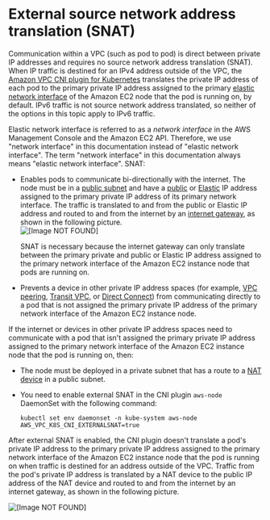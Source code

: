 # External source network address translation \(SNAT\)<a name="external-snat"></a>

Communication within a VPC \(such as pod to pod\) is direct between private IP addresses and requires no source network address translation \(SNAT\)\. When IP traffic is destined for an IPv4 address outside of the VPC, the [Amazon VPC CNI plugin for Kubernetes](https://github.com/aws/amazon-vpc-cni-k8s) translates the private IP address of each pod to the primary private IP address assigned to the primary [elastic network interface](https://docs.aws.amazon.com/AWSEC2/latest/UserGuide/using-eni.html) of the Amazon EC2 node that the pod is running on, by default\. IPv6 traffic is not source network address translated, so neither of the options in this topic apply to IPv6 traffic\.

Elastic network interface is referred to as a *network interface* in the AWS Management Console and the Amazon EC2 API\. Therefore, we use "network interface" in this documentation instead of "elastic network interface"\. The term "network interface" in this documentation always means "elastic network interface"\. SNAT:
+ Enables pods to communicate bi\-directionally with the internet\. The node must be in a [public subnet](https://docs.aws.amazon.com/vpc/latest/userguide/VPC_Subnets.html#vpc-subnet-basics) and have a [public](https://docs.aws.amazon.com/vpc/latest/userguide/vpc-ip-addressing.html) or [Elastic](https://docs.aws.amazon.com/vpc/latest/userguide/vpc-eips.html) IP address assigned to the primary private IP address of its primary network interface\. The traffic is translated to and from the public or Elastic IP address and routed to and from the internet by an [internet gateway](https://docs.aws.amazon.com/vpc/latest/userguide/VPC_Internet_Gateway.html), as shown in the following picture\.   
![\[Image NOT FOUND\]](http://docs.aws.amazon.com/eks/latest/userguide/images/SNAT-enabled.jpg)

  SNAT is necessary because the internet gateway can only translate between the primary private and public or Elastic IP address assigned to the primary network interface of the Amazon EC2 instance node that pods are running on\.
+ Prevents a device in other private IP address spaces \(for example, [VPC peering](https://docs.aws.amazon.com/vpc/latest/peering/what-is-vpc-peering.html), [Transit VPC](https://docs.aws.amazon.com/aws-technical-content/latest/aws-vpc-connectivity-options/transit-vpc.html), or [Direct Connect](https://docs.aws.amazon.com/directconnect/latest/UserGuide/Welcome.html)\) from communicating directly to a pod that is not assigned the primary private IP address of the primary network interface of the Amazon EC2 instance node\. 

If the internet or devices in other private IP address spaces need to communicate with a pod that isn't assigned the primary private IP address assigned to the primary network interface of the Amazon EC2 instance node that the pod is running on, then:
+ The node must be deployed in a private subnet that has a route to a [NAT device](https://docs.aws.amazon.com/vpc/latest/userguide/vpc-nat-comparison.html) in a public subnet\.
+ You need to enable external SNAT in the CNI plugin `aws-node` DaemonSet with the following command:

  ```
  kubectl set env daemonset -n kube-system aws-node AWS_VPC_K8S_CNI_EXTERNALSNAT=true
  ```

After external SNAT is enabled, the CNI plugin doesn't translate a pod's private IP address to the primary private IP address assigned to the primary network interface of the Amazon EC2 instance node that the pod is running on when traffic is destined for an address outside of the VPC\. Traffic from the pod's private IP address is translated by a NAT device to the public IP address of the NAT device and routed to and from the internet by an internet gateway, as shown in the following picture\.

![\[Image NOT FOUND\]](http://docs.aws.amazon.com/eks/latest/userguide/images/SNAT-disabled.jpg)